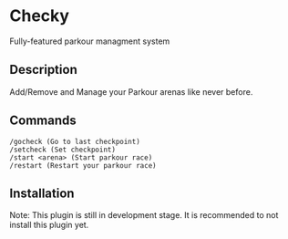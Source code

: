 # Checky
Fully-featured parkour managment system

## Description
Add/Remove and Manage your Parkour arenas like never before. 

## Commands
```
/gocheck (Go to last checkpoint)
/setcheck (Set checkpoint)
/start <arena> (Start parkour race)
/restart (Restart your parkour race)
```

## Installation

Note: This plugin is still in development stage. It is recommended to not install this plugin yet.




